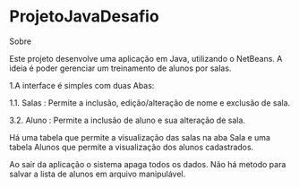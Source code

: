 # ProjetoJavaDesafio
Sobre

Este projeto desenvolve uma aplicação em Java, utilizando o NetBeans. A ideia é poder gerenciar um treinamento de alunos por salas. 


1.A interface é simples com duas Abas:


1.1. Salas : Permite a inclusão, edição/alteração de nome e exclusão de sala.


3.2. Aluno : Permite a inclusão de aluno e sua alteração de sala.

Há uma tabela que permite a visualização das salas na aba Sala e uma tabela Alunos que permite a visualização dos alunos cadastrados.

Ao sair da aplicação o sistema apaga todos os dados.
Não há metodo para salvar a lista de alunos em arquivo manipulável.
